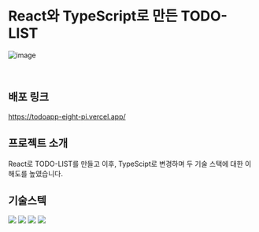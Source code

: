 # React와 TypeScript로 만든 TODO-LIST


![image](https://github.com/user-attachments/assets/df6fe1d8-fbe3-48d0-b822-2a67f70dee52)



<br>

## 배포 링크 

https://todoapp-eight-pi.vercel.app/


## 프로젝트 소개

React로 TODO-LIST를 만들고 이후, TypeScipt로 변경하며 두 기술 스택에 대한 이해도를 높였습니다.    

## 기술스텍
<div>
    <img src="https://img.shields.io/badge/html5-E34F26?style=for-the-badge&logo=html5&logoColor=white"> 
  <img src="https://img.shields.io/badge/css-1572B6?style=for-the-badge&logo=css3&logoColor=white"> 
  <img src="https://img.shields.io/badge/React-009900?style=for-the-badge&logo=React&logoColor=white"> 
  <img src="https://img.shields.io/badge/TypeScript-005900?style=for-the-badge&logo=TypeScript&logoColor=white"> 
</div>
